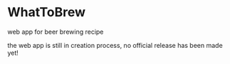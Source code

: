 # WhatToBrew
web app for beer brewing recipe

the web app is still in creation process, no official release has been made yet!
